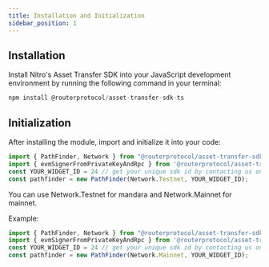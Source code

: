 ```yaml
---
title: Installation and Initialization
sidebar_position: 1
---
```


## Installation
Install Nitro's Asset Transfer SDK into your JavaScript development environment by running the following command in your terminal:

```jsx
npm install @routerprotocol/asset-transfer-sdk-ts
```

## Initialization

After installing the module, import and initialize it into your code:

```jsx
import { PathFinder, Network } from "@routerprotocol/asset-transfer-sdk-ts";
import { evmSignerFromPrivateKeyAndRpc } from '@routerprotocol/asset-transfer-sdk-ts';
const YOUR_WIDGET_ID = 24 // get your unique sdk id by contacting us on Telegram
const pathfinder = new PathFinder(Network.Testnet, YOUR_WIDGET_ID);

```

You can use Network.Testnet for mandara and Network.Mainnet for mainnet.

Example:

```jsx
import { PathFinder, Network } from "@routerprotocol/asset-transfer-sdk-ts";
import { evmSignerFromPrivateKeyAndRpc } from '@routerprotocol/asset-transfer-sdk-ts';
const YOUR_WIDGET_ID = 24 // get your unique sdk id by contacting us on Telegram
const pathfinder = new PathFinder(Network.Mainnet, YOUR_WIDGET_ID);
```